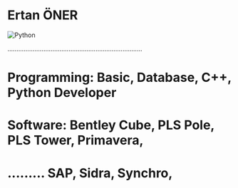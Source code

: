 <h1>Ertan ÖNER </h1>
<img src="https://www.python.org/static/img/python-logo.png" alt="Python"/>

...........................................................................
<h1> Programming: Basic, Database, C++, Python Developer   </h1>
<h1> Software: Bentley Cube, PLS Pole, PLS Tower, Primavera,</h1>
<h1> ......... SAP, Sidra, Synchro,  </h1>
